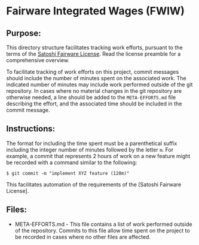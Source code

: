 # Fairware Integrated Wages (FWIW)

## Purpose:

This directory structure facilitates tracking work efforts, pursuant to the terms of the [Satoshi Fairware License](https://satoshidnc.com/licenses). Read the license preamble for a comprehensive overview.

To facilitate tracking of work efforts on this project, commit messages should include the number of minutes spent on the associated work. The indicated number of minutes may include work performed outside of the git repository. In cases where no material changes in the git repository are otherwise needed, a line should be added to the `META-EFFORTS.md` file describing the effort, and the associated time should be included in the commit message.

## Instructions:

The format for including the time spent must be a parenthetical suffix including the integer number of minutes followed by the letter `m`. For example, a commit that represents 2 hours of work on a new feature might be recorded with a command similar to the following:

```
$ git commit -m "implement XYZ feature (120m)"
```

This facilitates automation of the requirements of the [Satoshi Fairware License].


## Files:

- META-EFFORTS.md - This file contains a list of work performed outside of the repository. Commits to this file allow time spent on the project to be recorded in cases where no other files are affected.
